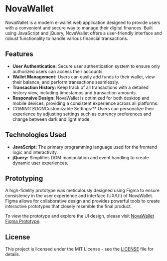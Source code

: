 # NovaWallet

NovaWallet is a modern e-wallet web application designed to provide users with a convenient and secure way to manage their digital finances. Built using JavaScript and jQuery, NovaWallet offers a user-friendly interface and robust functionality to handle various financial transactions.

## Features

- **User Authentication:** Secure user authentication system to ensure only authorized users can access their accounts.
- **Wallet Management:** Users can easily add funds to their wallet, view their balance, and perform transactions seamlessly.
- **Transaction History:** Keep track of all transactions with a detailed history view, including timestamps and transaction amounts.
- **Responsive Design:** NovaWallet is optimized for both desktop and mobile devices, providing a consistent experience across all platforms.
- *COMING SOON*Customizable Settings:** Users can personalize their experience by adjusting settings such as currency preferences and change between dark and light mode.

## Technologies Used

- **JavaScript:** The primary programming language used for the frontend logic and interactivity.
- **jQuery:** Simplifies DOM manipulation and event handling to create dynamic user experiences.

## Prototyping

A high-fidelity prototype was meticulously designed using Figma to ensure consistency in the user experience and interface (UX/UI) of NovaWallet. Figma allows for collaborative design and provides powerful tools to create interactive prototypes that closely resemble the final product.

To view the prototype and explore the UI design, please visit [NovaWallet Figma Prototype](https://www.figma.com/proto/tadmT2lZ1ZovKyQEsjIfMm/Bootcamp-JAVA?type=design&node-id=2-2&t=LGSfHm0webU6YsBH-1&scaling=scale-down&page-id=0%3A1&starting-point-node-id=2%3A2&mode=design).

## License

This project is licensed under the MIT License - see the [LICENSE](LICENSE) file for details.
